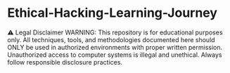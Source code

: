 # Ethical-Hacking-Learning-Journey
⚠️ Legal Disclaimer  WARNING: This repository is for educational purposes only. All techniques, tools, and methodologies documented here should ONLY be used in authorized environments with proper written permission. Unauthorized access to computer systems is illegal and unethical. Always follow responsible disclosure practices.
